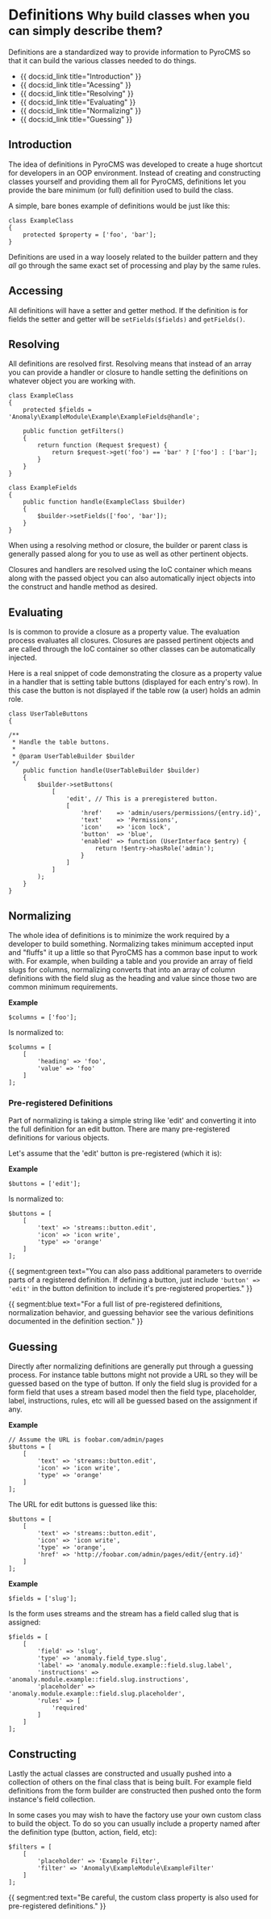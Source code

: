# Definitions <small>Why build classes when you can simply describe them?</small>

Definitions are a standardized way to provide information to PyroCMS so that it can build the various classes needed to do things.

* {{ docs:id_link title="Introduction" }}
* {{ docs:id_link title="Acessing" }}
* {{ docs:id_link title="Resolving" }}
* {{ docs:id_link title="Evaluating" }}
* {{ docs:id_link title="Normalizing" }}
* {{ docs:id_link title="Guessing" }}


## Introduction

The idea of definitions in PyroCMS was developed to create a huge shortcut for developers in an OOP environment. Instead of creating and constructing classes yourself and providing them all for PyroCMS, definitions let you provide the bare minimum (or full) definition used to build the class.

A simple, bare bones example of definitions would be just like this:

	class ExampleClass
	{
		protected $property = ['foo', 'bar'];
	}

Definitions are used in a way loosely related to the builder pattern and they *all* go through the same exact set of processing and play by the same rules.


## Accessing

All definitions will have a setter and getter method. If the definition is for fields the setter and getter will be `setFields($fields)` and `getFields()`.


## Resolving

All definitions are resolved first. Resolving means that instead of an array you can provide a handler or closure to handle setting the definitions on whatever object you are working with.

	class ExampleClass
	{
		protected $fields = 'Anomaly\ExampleModule\Example\ExampleFields@handle';
		
		public function getFilters()
		{
			return function (Request $request) {
				return $request->get('foo') == 'bar' ? ['foo'] : ['bar'];
			}
		}
	}
	
	class ExampleFields
	{
		public function handle(ExampleClass $builder)
		{
			$builder->setFields(['foo', 'bar']);		
		}
	}

When using a resolving method or closure, the builder or parent class is generally passed along for you to use as well as other pertinent objects.

Closures and handlers are resolved using the IoC container which means along with the passed object you can also automatically inject objects into the construct and handle method as desired.


## Evaluating

Is is common to provide a closure as a property value. The evaluation process evaluates all closures. Closures are passed pertinent objects and are called through the IoC container so other classes can be automatically injected.

Here is a real snippet of code demonstrating the closure as a property value in a handler that is setting table buttons (displayed for each entry's row). In this case the button is not displayed if the table row (a user) holds an admin role.

    class UserTableButtons
    {

    /**
     * Handle the table buttons.
     * 
     * @param UserTableBuilder $builder
     */
        public function handle(UserTableBuilder $builder)
        {
            $builder->setButtons(
                [
                    'edit', // This is a preregistered button.
                    [
                        'href'    => 'admin/users/permissions/{entry.id}',
                        'text'    => 'Permissions',
                        'icon'    => 'icon lock',
                        'button'  => 'blue',
                        'enabled' => function (UserInterface $entry) {
                        	return !$entry->hasRole('admin');
                        }
                    ]
                ]
            );
        }
    }


## Normalizing

The whole idea of definitions is to minimize the work required by a developer to build something. Normalizing takes minimum accepted input and "fluffs" it up a little so that PyroCMS has a common base input to work with. For example, when building a table and you provide an array of field slugs for columns, normalizing converts that into an array of column definitions with the field slug as the heading and value since those two are common minimum requirements.

**Example**

	$columns = ['foo'];

Is normalized to:

	$columns = [
		[
			'heading' => 'foo',
			'value' => 'foo'
		]
	];

### Pre-registered Definitions

Part of normalizing is taking a simple string like 'edit' and converting it into the full definition for an edit button. There are many pre-registered definitions for various objects.

Let's assume that the 'edit' button is pre-registered (which it is):

**Example**

	$buttons = ['edit'];

Is normalized to:

    $buttons = [
        [
            'text' => 'streams::button.edit',
            'icon' => 'icon write',
            'type' => 'orange'
        ]
    ];

{{ segment:green text="You can also pass additional parameters to override parts of a registered definition. If defining a button, just include `'button' => 'edit'` in the button definition to include it's pre-registered properties." }}

{{ segment:blue text="For a full list of pre-registered definitions, normalization behavior, and guessing behavior see the various definitions documented in the definition section." }}


## Guessing

Directly after normalizing definitions are generally put through a guessing process. For instance table buttons might not provide a URL so they will be guessed based on the type of button. If only the field slug is provided for a form field that uses a stream based model then the field type, placeholder, label, instructions, rules, etc will all be guessed based on the assignment if any.

**Example**

	// Assume the URL is foobar.com/admin/pages
	$buttons = [
        [
            'text' => 'streams::button.edit',
            'icon' => 'icon write',
            'type' => 'orange'
        ]
    ];

The URL for edit buttons is guessed like this:

	$buttons = [
        [
            'text' => 'streams::button.edit',
            'icon' => 'icon write',
            'type' => 'orange',
            'href' => 'http://foobar.com/admin/pages/edit/{entry.id}'
        ]
    ];

**Example**

	$fields = ['slug'];

Is the form uses streams and the stream has a field called slug that is assigned:

	$fields = [
        [
            'field' => 'slug',
            'type' => 'anomaly.field_type.slug',
            'label' => 'anomaly.module.example::field.slug.label',
            'instructions' => 'anomaly.module.example::field.slug.instructions',
            'placeholder' => 'anomaly.module.example::field.slug.placeholder',
            'rules' => [
            	'required'
            ]
        ]
    ];


## Constructing

Lastly the actual classes are constructed and usually pushed into a collection of others on the final class that is being built. For example field definitions from the form builder are constructed then pushed onto the form instance's field collection.

In some cases you may wish to have the factory use your own custom class to build the object. To do so you can usually include a property named after the definition type (button, action, field, etc):

	$filters = [
		[
			'placeholder' => 'Example Filter',
			'filter' => 'Anomaly\ExampleModule\ExampleFilter'
		]
	];

{{ segment:red text="Be careful, the custom class property is also used for pre-registered definitions." }}